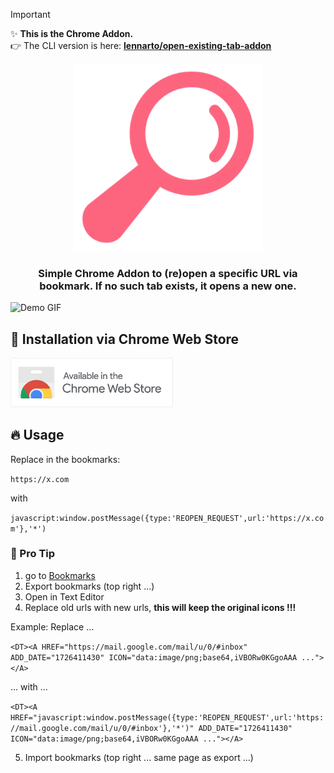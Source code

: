 > [!IMPORTANT]
> ✨ **This is the Chrome Addon.**  
> 👉 The CLI version is here: **[lennarto/open-existing-tab-addon](https://github.com/lennarto/reopen-existing-tab)**



<div align="center">
<picture>
  <source media="(prefers-color-scheme: dark)" srcset="icons/icon-512.png" width="100">
  <source media="(prefers-color-scheme: light)" srcset="images/logo_light.svg" width="100">
  <img alt="Fallback image description" src="icons/icon-512.png" width="300">
</picture>
</div>

<h3 align="center">
    Simple Chrome Addon to (re)open a specific URL via bookmark. If no such tab exists, it opens a new one.
</h3>

<img src="images/demo.gif" alt="Demo GIF" width="600">

## 🚀 Installation via Chrome Web Store

<a href="https://chromewebstore.google.com/detail/outlook-web-copy-link/apfgdjfahgmocjbiiackcfhilgpcjgoe?hl=de&authuser=1">
  <img src="icons/chrome_web_store.png" alt="Install from Chrome Web Store" width="260"/>
</a>


## 🔥 Usage 
Replace in the bookmarks:

```https://x.com```

with

```javascript:window.postMessage({type:'REOPEN_REQUEST',url:'https://x.com'},'*')```

### 💪 Pro Tip
1. go to [Bookmarks](chrome://bookmarks/)
2. Export bookmarks (top right ...)
3. Open in Text Editor
4. Replace old urls with new urls, **</b>this will keep the original icons !!!**

Example: Replace ...

```<DT><A HREF="https://mail.google.com/mail/u/0/#inbox" ADD_DATE="1726411430" ICON="data:image/png;base64,iVBORw0KGgoAAA ..."></A>```

... with ... 

```<DT><A HREF="javascript:window.postMessage({type:'REOPEN_REQUEST',url:'https://mail.google.com/mail/u/0/#inbox'},'*')" ADD_DATE="1726411430" ICON="data:image/png;base64,iVBORw0KGgoAAA ..."></A>```

5. Import bookmarks (top right ... same page as export ...)